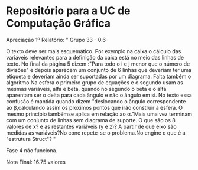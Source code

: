 # Repositório para a UC de Computação Gráfica

Apreciação 1º Relatório:
" Grupo 33 - 0.6 

O texto deve ser mais esquemático. Por exemplo na caixa o cálculo das variáveis relevantes para a definição da caixa está no meio das linhas de texto. No final da página 5 dizem :"Para todo o i e j menor que o número de divisões" e depois aparecem um conjunto de 6 linhas que deveriam ter uma etiqueta e deveriam ainda ser suportadas por um diagrama. Falta também o algoritmo.Na esfera o primeiro grupo de equações e o segundo usam as mesmas variáveis, alfa e beta, quando no segundo o beta e o alfa aparentam ser o delta para cada ângulo e não o ângulo em si. No texto essa confusão é mantida quando dizem "deslocando o ângulo correspondente ao β,calculando assim os próximos pontos que irão construir a esfera. O mesmo princípio tambémse aplica em relação ao α."Mais uma vez terminam com um conjunto de linhas sem diagrama de suporte. O que são os 8 valores de x? e as restantes variáveis (y e z)? A partir de que eixo são medidas as variáveis?No cone repete-se o problema.No engine o que é a "estrutura Struct"?    "


Fase 4 não funciona.

Nota Final: 16.75 valores

